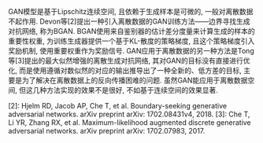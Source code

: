 

<!--
 * @version:
 * @Author:  StevenJokess https://github.com/StevenJokess
 * @Date: 2020-11-08 16:06:39
 * @LastEditors:  StevenJokess https://github.com/StevenJokess
 * @LastEditTime: 2020-11-08 16:07:44
 * @Description:
 * @TODO::
 * @Reference:
-->
GAN模型是基于Lipschitz连续空间, 且依赖于生成样本是可微的, 一般对离散数据不起作用. Devon等[2]提出一种引入离散数据的GAN训练方法——边界寻找生成对抗网络, 称为BGAN. BGAN使用来自鉴别器的估计差分度量来计算生成的样本的重要性权重, 为训练生成器提供一个基于KL-散度的策略梯度, 且这个策略梯度引入奖励机制, 使用重要权重作为奖励信号. GAN应用于离散数据的另一种方法是Tong等[3]提出的最大似然增强的离散生成对抗网络, 其对GAN的目标没有直接进行优化, 而是使用遵循对数似然的对应的输出推导出了一种全新的、低方差的目标, 主要是为了解决在离散数据上的反向传播困难的问题. 虽然GAN能应用于离散数据空间, 但这几种方法实现的效果不是很好, 不如基于连续空间的效果显著.

[1]: http://www.c-s-a.org.cn/html/2019/11/7156.html#outline_anchor_12
[2]: Hjelm RD, Jacob AP, Che T, et al. Boundary-seeking generative adversarial networks. arXiv preprint arXiv: 1702.08431v4, 2018.
[3]: Che T, Li YR, Zhang RX, et al. Maximum-likelihood augmented discrete generative adversarial networks. arXiv preprint arXiv: 1702.07983, 2017.
